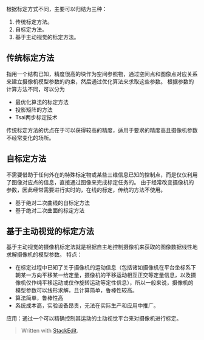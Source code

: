 根据标定方式不同，主要可以归结为三种：
1. 传统标定方法。
2. 自标定方法。
3. 基于主动视觉的标定方法。

## 传统标定方法
指用一个结构已知，精度很高的块作为空间参照物，通过空间点和图像点对应关系来建立摄像机模型参数的约束，然后通过优化算法来求取这些参数。
根据参数的计算方法不同，可以分为
- 最优化算法的标定方法
- 投影矩阵的方法
- Tsai两步标定技术

传统标定方法的优点在于可以获得较高的精度，适用于要求的精度高且摄像机参数不经常变化的场所。
## 自标定方法
不需要借助于任何外在的特殊标定物或某些三维信息已知的控制点，而是仅仅利用了图像对应点的信息，直接通过图像来完成标定任务的。
由于经常改变摄像机的参数，因此经常需要进行实时的，在线的标定，传统的方法不使用。
- 基于绝对二次曲线的自标定方法
- 基于绝对二次曲面的标定方法

## 基于主动视觉的标定方法
基于主动视觉的摄像机标定法就是根据自主地控制摄像机来获取的图像数据线性地求解摄像机的模型参数。
特点：
- 在标定过程中已知了关于摄像机的运动信息（包括诸如摄像机在平台坐标系下朝某一方向平移某一给定量，摄像机的平移运动相互正交等定量信息，以及摄像机仅作纯平移运动或仅作旋转运动等定性信息），所以一般来说，摄像机的模型参数可以线形求解，且计算简单，鲁棒性较高。
- 算法简单，鲁棒性高
- 系统成本高，实验设备昂贵，无法在实际生产和应用中推广。

应用：通过一个可以精确控制其运动的主动视觉平台来对摄像机进行标定。
> Written with [StackEdit](https://stackedit.io/).
<!--stackedit_data:
eyJoaXN0b3J5IjpbMTA3OTkxNTEzMl19
-->